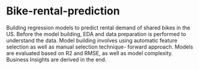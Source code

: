 # Bike-rental-prediction
Building regression models to predict rental demand of shared bikes in the US. 
Before the model building, EDA and data preparation is performed to understand the data. 
Model building involves using automatic feature selection as well as manual selection technique- forward approach. 
Models are evaluated based on R2 and RMSE, as well as model complexity. 
Business Insights are derived in the end. 
